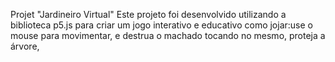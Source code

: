 Projet "Jardineiro Virtual"
Este projeto foi desenvolvido utilizando a biblioteca p5.js para criar um jogo interativo e educativo
como jojar:use o mouse para movimentar, e destrua o machado tocando no mesmo, proteja a árvore,
